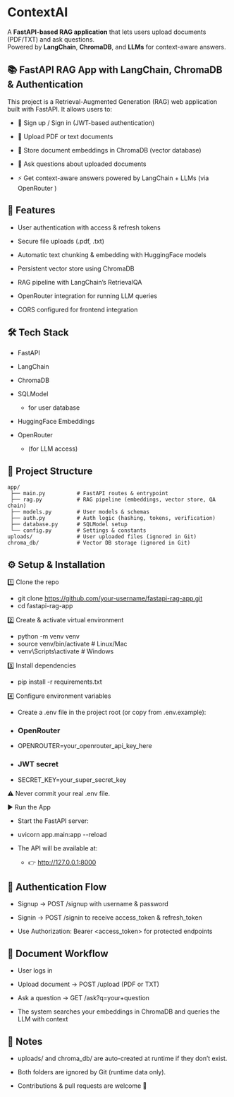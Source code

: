 # ContextAI

A **FastAPI-based RAG application** that lets users upload documents (PDF/TXT) and ask questions.  
Powered by **LangChain**, **ChromaDB**, and **LLMs** for context-aware answers.

## 📚 FastAPI RAG App with LangChain, ChromaDB & Authentication

This project is a Retrieval-Augmented Generation (RAG) web application built with FastAPI.
It allows users to:

- 🔑 Sign up / Sign in (JWT-based authentication)

- 📂 Upload PDF or text documents

- 🧠 Store document embeddings in ChromaDB (vector database)

- 💬 Ask questions about uploaded documents

- ⚡ Get context-aware answers powered by LangChain + LLMs (via OpenRouter
)

## 🚀 Features

- User authentication with access & refresh tokens

- Secure file uploads (.pdf, .txt)

- Automatic text chunking & embedding with HuggingFace models

- Persistent vector store using ChromaDB

- RAG pipeline with LangChain’s RetrievalQA

- OpenRouter integration for running LLM queries

- CORS configured for frontend integration

## 🛠️ Tech Stack

- FastAPI

- LangChain

- ChromaDB

- SQLModel
  -  for user database

- HuggingFace Embeddings

- OpenRouter
  -  (for LLM access)

## 📂 Project Structure
`````
app/
 ├── main.py          # FastAPI routes & entrypoint
 ├── rag.py           # RAG pipeline (embeddings, vector store, QA chain)
 ├── models.py        # User models & schemas
 ├── auth.py          # Auth logic (hashing, tokens, verification)
 ├── database.py      # SQLModel setup
 └── config.py        # Settings & constants
uploads/              # User uploaded files (ignored in Git)
chroma_db/            # Vector DB storage (ignored in Git)
`````

## ⚙️ Setup & Installation
1️⃣ Clone the repo
  - git clone https://github.com/your-username/fastapi-rag-app.git
  - cd fastapi-rag-app

2️⃣ Create & activate virtual environment
  - python -m venv venv
  - source venv/bin/activate   # Linux/Mac
  - venv\Scripts\activate      # Windows

3️⃣ Install dependencies
  - pip install -r requirements.txt

4️⃣ Configure environment variables

  - Create a .env file in the project root (or copy from .env.example):

  - ### OpenRouter
  - OPENROUTER=your_openrouter_api_key_here

  - ### JWT secret
  - SECRET_KEY=your_super_secret_key

⚠️ Never commit your real .env file.

▶️ Run the App

  - Start the FastAPI server:

  - uvicorn app.main:app --reload


  - The API will be available at:
    - 👉 http://127.0.0.1:8000


## 🔑 Authentication Flow

  - Signup → POST /signup with username & password

  - Signin → POST /signin to receive access_token & refresh_token

  - Use Authorization: Bearer <access_token> for protected endpoints

## 📂 Document Workflow

- User logs in

- Upload document → POST /upload (PDF or TXT)

- Ask a question → GET /ask?q=your+question

- The system searches your embeddings in ChromaDB and queries the LLM with context

## 📝 Notes

- uploads/ and chroma_db/ are auto-created at runtime if they don’t exist.

- Both folders are ignored by Git (runtime data only).

- Contributions & pull requests are welcome 🚀